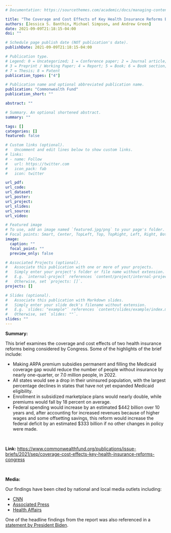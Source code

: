 ```yaml
---
# Documentation: https://sourcethemes.com/academic/docs/managing-content/

title: "The Coverage and Cost Effects of Key Health Insurance Reforms Being Considered by Congress"
authors: [Jessica S. Banthin, Michael Simpson, and Andrew Green]
date: 2021-09-09T21:18:15-04:00
doi: ""

# Schedule page publish date (NOT publication's date).
publishDate: 2021-09-09T21:18:15-04:00

# Publication type.
# Legend: 0 = Uncategorized; 1 = Conference paper; 2 = Journal article;
# 3 = Preprint / Working Paper; 4 = Report; 5 = Book; 6 = Book section;
# 7 = Thesis; 8 = Patent
publication_types: ["4"]

# Publication name and optional abbreviated publication name.
publication: "Commonwealth Fund"
publication_short: ""

abstract: ""

# Summary. An optional shortened abstract.
summary: ""

tags: []
categories: []
featured: false

# Custom links (optional).
#   Uncomment and edit lines below to show custom links.
# links:
# - name: Follow
#   url: https://twitter.com
#   icon_pack: fab
#   icon: twitter

url_pdf:
url_code:
url_dataset:
url_poster:
url_project:
url_slides:
url_source:
url_video:

# Featured image
# To use, add an image named `featured.jpg/png` to your page's folder. 
# Focal points: Smart, Center, TopLeft, Top, TopRight, Left, Right, BottomLeft, Bottom, BottomRight.
image:
  caption: ""
  focal_point: ""
  preview_only: false

# Associated Projects (optional).
#   Associate this publication with one or more of your projects.
#   Simply enter your project's folder or file name without extension.
#   E.g. `internal-project` references `content/project/internal-project/index.md`.
#   Otherwise, set `projects: []`.
projects: []

# Slides (optional).
#   Associate this publication with Markdown slides.
#   Simply enter your slide deck's filename without extension.
#   E.g. `slides: "example"` references `content/slides/example/index.md`.
#   Otherwise, set `slides: ""`.
slides: ""
---
```

**Summary:**

This brief examines the coverage and cost effects of two health insurance reforms being considered by Congress. Some of the highlights of the brief include:

- Making ARPA premium subsidies permanent and filling the Medicaid coverage gap would reduce the number of people without insurance by nearly one-quarter, or 7.0 million people, in 2022.
- All states would see a drop in their uninsured population, with the largest percentage declines in states that have not yet expanded Medicaid eligibility.
- Enrollment in subsidized marketplace plans would nearly double, while premiums would fall by 18 percent on average.
- Federal spending would increase by an estimated \$442 billion over 10 years and, after accounting for increased revenues because of higher wages and some offsetting savings, this reform would increase the federal deficit by an estimated \$333 billion if no other changes in policy were made.

<br/>

**Link:** <https://www.commonwealthfund.org/publications/issue-briefs/2021/sep/coverage-cost-effects-key-health-insurance-reforms-congress>

<br/>

**Media:**

Our findings have been cited by national and local media outlets including:

- [CNN](https://www.cnn.com/2021/10/17/politics/medicare-medicaid-obamacare-reconciliation-bill/index.html)
- [Associated Press](https://apnews.com/article/climate-business-health-united-states-race-and-ethnicity-70eed41bbfccc54b57d44a97507becd1)
- [Health Affairs](https://www.healthaffairs.org/do/10.1377/hblog20210912.160204/full/)

One of the headline findings from the report was also referenced in a [statement by President Biden](https://www.whitehouse.gov/briefing-room/statements-releases/2021/09/15/statement-by-president-biden-on-2-8-million-americans-gaining-health-care-in-the-2021-special-enrollment-period/).